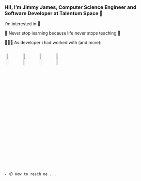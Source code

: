 ### Hi!, I’m Jimmy James, Computer Science Engineer and Software Developer at Talentum Space 👋

I’m interested in 👀

📖 Never stop learning because life never stops teaching 📖

👩🏻‍💻 As developer i had worked with (and more):
 
 <code>
 <img width="10%" src="https://www.vectorlogo.zone/logos/python/python-horizontal.svg"></code> <code><img width="10%"
 <img width="10%" src="https://www.vectorlogo.zone/logos/mysql/mysql-horizontal.svg"></code> <code><img width="10%"
 <img width="10%" src="https://img.icons8.com/color/48/000000/c-plus-plus-logo.png"></code> <code><img width="10%"
 <img width="10%" src="https://img.icons8.com/color/48/000000/c-programming.png"></code> <code><img width="10%"

 </code>
- 📫 How to reach me ...

<!---
JimmyJames404/JimmyJames404 is a ✨ special ✨ repository because its `README.md` (this file) appears on your GitHub profile.
You can click the Preview link to take a look at your changes.
--->

